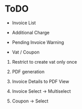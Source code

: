 # ToDO

* Invoice List

* Additional Charge

* Pending Invoice Warning

* Vat / Coupon

1. Restrict to create vat only once

2. PDF generation

3. Invoice Details to PDF View

4. Invoice Select -> Multiselect

5. Coupon -> Select

